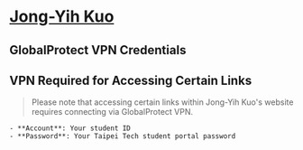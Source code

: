 # [Jong-Yih Kuo](https://sites.google.com/mail.ntut.edu.tw/jong-yih-kuo/programming-design-ii)



## GlobalProtect VPN Credentials
## VPN Required for Accessing Certain Links
> Please note that accessing certain links within Jong-Yih Kuo's website requires connecting via GlobalProtect VPN.
```
- **Account**: Your student ID
- **Password**: Your Taipei Tech student portal password
```
